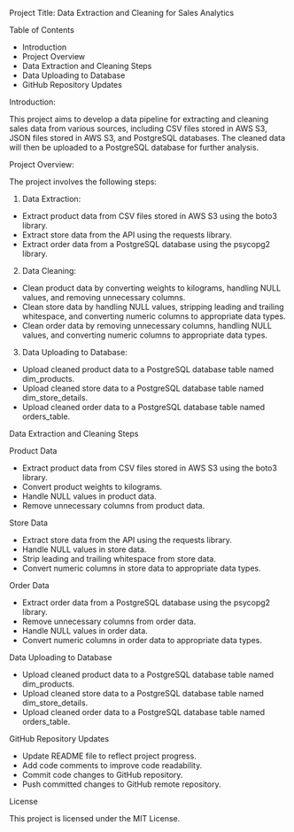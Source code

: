 Project Title: Data Extraction and Cleaning for Sales Analytics

 Table of Contents

- Introduction
- Project Overview
- Data Extraction and Cleaning Steps
- Data Uploading to Database
- GitHub Repository Updates

Introduction:

This project aims to develop a data pipeline for extracting and cleaning sales data from various sources, including CSV files stored in AWS S3, JSON files stored in AWS S3, and PostgreSQL databases. The cleaned data will then be uploaded to a PostgreSQL database for further analysis.

Project Overview:

The project involves the following steps:

1. Data Extraction:

- Extract product data from CSV files stored in AWS S3 using the boto3 library.
- Extract store data from the API using the requests library.
- Extract order data from a PostgreSQL database using the psycopg2 library.

2. Data Cleaning:

- Clean product data by converting weights to kilograms, handling NULL values, and removing unnecessary columns.
- Clean store data by handling NULL values, stripping leading and trailing whitespace, and converting numeric columns to appropriate data types.
- Clean order data by removing unnecessary columns, handling NULL values, and converting numeric columns to appropriate data types.

3. Data Uploading to Database:

- Upload cleaned product data to a PostgreSQL database table named dim_products.
- Upload cleaned store data to a PostgreSQL database table named dim_store_details.
- Upload cleaned order data to a PostgreSQL database table named orders_table.



Data Extraction and Cleaning Steps

Product Data
- Extract product data from CSV files stored in AWS S3 using the boto3 library.
- Convert product weights to kilograms.
- Handle NULL values in product data.
- Remove unnecessary columns from product data.

Store Data
- Extract store data from the API using the requests library.
- Handle NULL values in store data.
- Strip leading and trailing whitespace from store data.
- Convert numeric columns in store data to appropriate data types.

Order Data
- Extract order data from a PostgreSQL database using the psycopg2 library.
- Remove unnecessary columns from order data.
- Handle NULL values in order data.
- Convert numeric columns in order data to appropriate data types.

Data Uploading to Database
- Upload cleaned product data to a PostgreSQL database table named dim_products.
- Upload cleaned store data to a PostgreSQL database table named dim_store_details.
- Upload cleaned order data to a PostgreSQL database table named orders_table.

GitHub Repository Updates
- Update README file to reflect project progress.
- Add code comments to improve code readability.
- Commit code changes to GitHub repository.
- Push committed changes to GitHub remote repository.


License

 This project is licensed under the MIT License.
